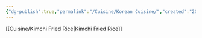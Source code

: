 ```yaml
---
{"dg-publish":true,"permalink":"/Cuisine/Korean Cuisine/","created":"2024-07-06T15:15:58.742-04:00","updated":"2024-11-11T22:11:38.521-05:00"}
---
```


[[Cuisine/Kimchi Fried Rice\|Kimchi Fried Rice]]
